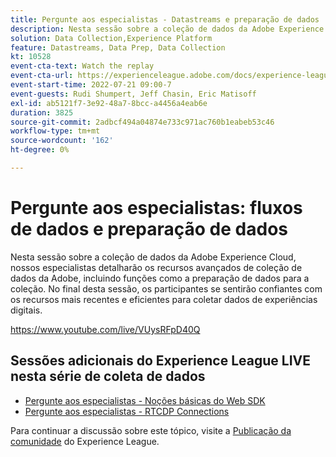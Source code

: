 ```yaml
---
title: Pergunte aos especialistas - Datastreams e preparação de dados
description: Nesta sessão sobre a coleção de dados da Adobe Experience Cloud, nossos especialistas detalharão os recursos avançados de coleção de dados da Adobe, incluindo funções como a preparação de dados para a coleção. No final desta sessão, os participantes se sentirão confiantes com os recursos mais recentes e eficientes para coletar dados de experiências digitais.
solution: Data Collection,Experience Platform
feature: Datastreams, Data Prep, Data Collection
kt: 10528
event-cta-text: Watch the replay
event-cta-url: https://experienceleague.adobe.com/docs/experience-league-live-events/events/episodes/exl-live-episode-07-21-22.html?lang=pt-BR
event-start-time: 2022-07-21 09:00-7
event-guests: Rudi Shumpert, Jeff Chasin, Eric Matisoff
exl-id: ab5121f7-3e92-48a7-8bcc-a4456a4eab6e
duration: 3825
source-git-commit: 2adbcf494a04874e733c971ac760b1eabeb53c46
workflow-type: tm+mt
source-wordcount: '162'
ht-degree: 0%

---
```


# Pergunte aos especialistas: fluxos de dados e preparação de dados

Nesta sessão sobre a coleção de dados da Adobe Experience Cloud, nossos especialistas detalharão os recursos avançados de coleção de dados da Adobe, incluindo funções como a preparação de dados para a coleção. No final desta sessão, os participantes se sentirão confiantes com os recursos mais recentes e eficientes para coletar dados de experiências digitais.

https://www.youtube.com/live/VUysRFpD40Q

## Sessões adicionais do Experience League LIVE nesta série de coleta de dados

* [Pergunte aos especialistas - Noções básicas do Web SDK](exl-live-episode-05-26-22.md)
* [Pergunte aos especialistas - RTCDP Connections](exl-live-episode-06-23-22.md)

Para continuar a discussão sobre este tópico, visite a [Publicação da comunidade](https://experienceleaguecommunities.adobe.com/t5/adobe-experience-platform/aep-community-qna-coffee-break-7-21-22-10-30am-pt-adobe/td-p/461503?profile.language=pt) do Experience League.

